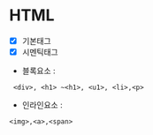 # HTML
- [x] 기본태그
- [x] 시멘틱태그
+ 블록요소 :
```
 <div>, <h1> ~<h1>, <u1>, <li>,<p>
```
+ 인라인요소 :
```
<img>,<a>,<span>
```
